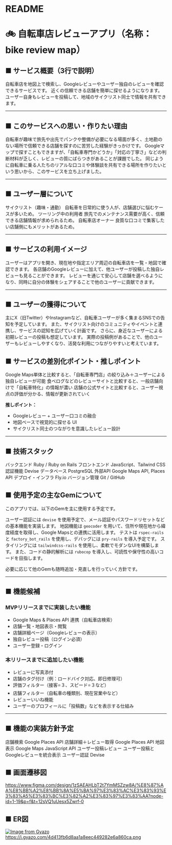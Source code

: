 # README
# 🚲 自転車店レビューアプリ（名称：bike review map）

## ■ サービス概要（3行で説明）

自転車店を地図上で検索し、Googleレビューやユーザー独自のレビューを確認できるサービスです。
近くの信頼できる店舗を簡単に探せるようになります。
ユーザー自身もレビューを投稿して、地域のサイクリスト同士で情報を共有できます。

---

## ■ このサービスへの思い・作りたい理由

自転車が趣味で旅先や出先でパンクや整備が必要になる場面が多く、土地勘のない場所で信頼できる店舗を探すのに苦労した経験がきっかけです。
Googleマップで探すこともできますが、「自転車専門かどうか」「対応の丁寧さ」などの判断材料が乏しく、レビューの質にばらつきがあることが課題でした。
同じように自転車に乗る人たちのリアルな口コミや体験談を共有できる場所を作りたいという思いから、このサービスを立ち上げました。

---

## ■ ユーザー層について

サイクリスト（趣味・通勤） 自転車を日常的に使う人が、店舗選びに悩むケースが多いため。
ツーリング中の利用者  旅先でのメンテナンス需要が高く、信頼できる店舗情報が求められるため。
自転車店オーナー  良質な口コミで集客したい店舗側にもメリットがあるため。

---

## ■ サービスの利用イメージ

ユーザーはアプリを開き、現在地や指定エリア周辺の自転車店を一覧・地図で確認できます。
各店舗のGoogleレビューに加えて、他ユーザーが投稿した独自レビューも見ることができます。
レビューを通じて安心して店舗を選べるようになり、同時に自分の体験をシェアすることで他のユーザーに貢献できます。

---

## ■ ユーザーの獲得について

主にX（旧Twitter）やInstagramなど、自転車ユーザーが多く集まるSNSでの告知を予定しています。
また、サイクリスト向けのコミュニティやイベントと連携し、サービスの認知を広げていく計画です。
さらに、身近なユーザーによる初期レビューの投稿も想定しています。
実際の投稿例があることで、他のユーザーもレビューしやすくなり、活発な利用につながりやすいと考えています。

## ■ サービスの差別化ポイント・推しポイント

Google Maps単体と比較すると、「自転車専門店」の絞り込み＋ユーザーによる独自レビューが可能
食べログなどのレビューサイトと比較すると、一般店舗向けで「自転車特化」の情報が濃い
店舗の公式サイトと比較すると、ユーザー視点の評価が分かる、情報が更新されていく

**推しポイント：**
- Googleレビュー + ユーザー口コミの融合
- 地図ベースで視覚的に探せる UI
- サイクリスト同士のつながりを意識したレビュー設計

---

## ■ 技術スタック

バックエンド        Ruby / Ruby on Rails
フロントエンド      JavaScript、Tailwind CSS
認証機能           Devise
データベース        PostgreSQL
外部API            Google Maps API, Places API
デプロイ・インフラ  Fly.io
バージョン管理     Git / GitHub

## ■ 使用予定の主なGemについて

このアプリでは、以下のGemを主に使用する予定です。

ユーザー認証には `devise` を使用予定で、メール認証やパスワードリセットなどの基本機能を実装します。
地図機能は `geocoder` を用いて、住所や現在地から緯度経度を取得し、Google Mapsとの連携に活用します。
テストは `rspec-rails` と `factory_bot_rails` を使用し、デバッグには `pry-rails` を導入予定です。
スタイリングには `tailwindcss-rails` を使用し、柔軟でモダンなUIを構築します。
また、コードの静的解析には `rubocop` を導入し、可読性や保守性の高いコードを目指します。

必要に応じて他のGemも随時追加・見直しを行っていく方針です。

---

## ■ 機能候補

### MVPリリースまでに実装したい機能

- Google Maps & Places API 連携（自転車店検索）
- 店舗一覧・地図表示・閲覧
- 店舗詳細ページ（Googleレビューの表示）
- 独自レビュー投稿（ログイン必須）
- ユーザー登録・ログイン
### 本リリースまでに追加したい機能

- レビューに写真添付
- 店舗のタグ付け（例：ロードバイク対応、即日修理可）
- 評価フィルター（接客⭐️３、スピード⭐️３など）
- 店舗フィルター（自転車の種類別、現在営業中など）
- レビューいいね機能
- ユーザーのプロフィールに「投稿数」などを表示する仕組み

---

## ■ 機能の実装方針予定

店舗検索  Google Places API
店舗詳細＋レビュー取得  Google Places API
地図表示  Google Maps JavaScript API
ユーザー投稿レビュー  ユーザー投稿とGoogleレビューを統合表示
ユーザー認証  Devise

## ■ 画面遷移図

https://www.figma.com/design/1zSAEAHLbT2t7YmMSZzw8A/%E8%87%AA%E8%BB%A2%E8%BB%8A%E5%BA%97%E3%83%AC%E3%83%93%E3%83%A5%E3%83%BC%E3%82%A2%E3%83%97%E3%83%AA?node-id=1-19&p=f&t=12sVQ1uUesx5Zwrf-0

## ■ ER図

[![Image from Gyazo](https://i.gyazo.com/4d413fb6d8aa1a8eec449282e6a860ca.png)](https://gyazo.com/4d413fb6d8aa1a8eec449282e6a860ca)
https://i.gyazo.com/4d413fb6d8aa1a8eec449282e6a860ca.png




<!-- This README would normally document whatever steps are necessary to get the
application up and running.

Things you may want to cover:

* Ruby version

* System dependencies

* Configuration

* Database creation

* Database initialization

* How to run the test suite

* Services (job queues, cache servers, search engines, etc.)

* Deployment instructions

* ... -->


